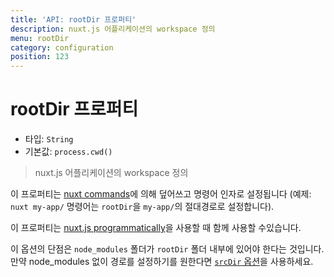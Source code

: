 ```yaml
---
title: 'API: rootDir 프로퍼티'
description: nuxt.js 어플리케이션의 workspace 정의
menu: rootDir
category: configuration
position: 123
---
```


# rootDir 프로퍼티

- 타입: `String`
- 기본값: `process.cwd()`

> nuxt.js 어플리케이션의 workspace 정의

이 프로퍼티는 [nuxt commands](/guide/commands)에 의해 덮어쓰고 명령어 인자로 설정됩니다 (예제: `nuxt my-app/` 명령어는 `rootDir`을 `my-app/`의 절대경로로 설정합니다).

이 프로퍼티는 [nuxt.js programmatically](/api/nuxt)을 사용할 때 함께 사용할 수있습니다.

이 옵션의 단점은 `node_modules` 폴더가 `rootDir` 폴더 내부에 있어야 한다는 것입니다. 만약 node_modules 없이 경로를 설정하기를 원한다면 [`srcDir` 옵션](/api/configuration-srcdir)을 사용하세요.</p>
